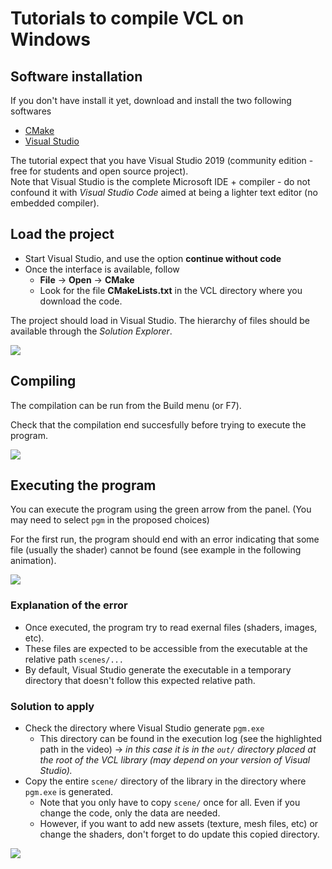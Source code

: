 # Tutorials to compile VCL on Windows

## Software installation

If you don't have install it yet, download and install the two following softwares

* [CMake](https://cmake.org/)
* [Visual Studio](https://visualstudio.microsoft.com/vs/)


The tutorial expect that you have Visual Studio 2019 (community edition - free for students and open source project). <br>
Note that Visual Studio is the complete Microsoft IDE + compiler - do not confound it with _Visual Studio Code_ aimed at being a lighter text editor (no embedded compiler).

## Load the project

* Start Visual Studio, and use the option **continue without code**
* Once the interface is available, follow 
  * **File** -> **Open** -> **CMake**
  * Look for the file **CMakeLists.txt** in the VCL directory where you download the code.

The project should load in Visual Studio. The hierarchy of files should be available through the _Solution Explorer_.

![](assets/visual_studio/01_load_cmake.gif)

## Compiling

The compilation can be run from the Build menu (or F7).

Check that the compilation end succesfully before trying to execute the program.

![](assets/visual_studio/02_compile.gif)



## Executing the program

You can execute the program using the green arrow from the panel. (You may need to select `pgm` in the proposed choices)

For the first run, the program should end with an error indicating that some file (usually the shader) cannot be found (see example in the following animation).

![](assets/visual_studio/03_error_path.gif)

### Explanation of the error

- Once executed, the program try to read exernal files (shaders, images, etc).
- These files are expected to be accessible from the executable at the relative path `scenes/...`
- By default, Visual Studio generate the executable in a temporary directory that doesn't follow this expected relative path.



### Solution to apply

- Check the directory where Visual Studio generate  `pgm.exe`
  - This directory can be found in the execution log (see the highlighted path in the video) -> _in this case it is in the `out/` directory placed at the root of the VCL library (may depend on your version of Visual Studio)._
- Copy the entire `scene/` directory of the library in the directory where `pgm.exe` is generated.
  - Note that you only have to copy `scene/` once for all. Even if you change the code, only the data are needed.
  - However, if you want to add new assets (texture, mesh files, etc) or change the shaders, don't forget to do update this copied directory.


![](assets/visual_studio/04_copy_execute.gif)